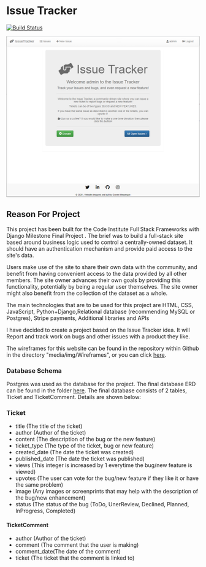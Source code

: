 # Issue Tracker 

[![Build Status](https://travis-ci.org/darrenmessenger/issuetracker.svg?branch=main)](https://travis-ci.org/darrenmessenger/issuetracker)

<img src="media/img/Main Page.png">

## Reason For Project

This project has been built for the Code Institute Full Stack Frameworks with Django Milestone Final Project .
The brief was to build a full-stack site based around business logic used to control a centrally-owned dataset. It should have an authentication mechanism and provide paid access to the site's data.

Users make use of the site to share their own data with the community, and benefit from having convenient access to the data provided by all other members.
The site owner advances their own goals by providing this functionality, potentially by being a regular user themselves. The site owner might also benefit 
from the collection of the dataset as a whole.

The main technologies that are to be used for this project are HTML, CSS, JavaScript, Python+Django,Relational database (recommending MySQL or Postgres), Stripe payments, Additional libraries and APIs

I have decided to create a project based on the Issue Tracker idea. It will Report and track work on bugs and other issues with a product they like.

The wireframes for this website can be found in the repository within Github in the directory "media/img/Wireframes", 
or you can click [here](https://github.com/darrenmessenger/issuetracker/tree/main/media/img/Wireframes).

### Database Schema
Postgres was used as the database for the project.
The final database ERD can be found in the folder [here](https://github.com/darrenmessenger/issuetracker/tree/main/media/img/ERD).
The final database consists of 2 tables, Ticket and TicketComment. Details are shown below: 

### Ticket
- title (The title of the ticket)
- author (Author of the ticket)
- content (The description of the bug or the new feature)
- ticket_type (The type of the ticket, bug or new feature)
- created_date (The date the ticket was created)
- published_date (The date the ticket was published)
- views (This integer is increased by 1 everytime the bug/new feature is viewed)
- upvotes (The user can vote for the bug/new feature if they like it or have the same problem)
- image (Any images or screenprints that may help with the description of the bug/new enhancement)
- status (The status of the bug (ToDo, UnerReview, Declined, Planned, InProgress, Completed)

#### TicketComment
- author (Author of the ticket)
- comment (The comment that the user is making)
- comment_date(The date of the comment)
- ticket (The ticket that the comment is linked to)


